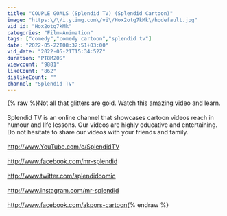 ```yaml
---
title: "COUPLE GOALS (Splendid TV) (Splendid Cartoon)"
image: "https:\/\/i.ytimg.com\/vi\/Hox2otg7kMk\/hqdefault.jpg"
vid_id: "Hox2otg7kMk"
categories: "Film-Animation"
tags: ["comedy","comedy cartoon","splendid tv"]
date: "2022-05-22T08:32:51+03:00"
vid_date: "2022-05-21T15:34:52Z"
duration: "PT8M20S"
viewcount: "9881"
likeCount: "862"
dislikeCount: ""
channel: "Splendid TV"
---
```

{% raw %}Not all that glitters are gold. Watch this amazing video and learn.<br /><br />Splendid TV is an online channel that showcases cartoon videos reach in humour and life lessons. Our videos are highly educative and entertaining. Do not hesitate to share our videos with your friends and family.<br /><br /><a rel="nofollow" target="blank" href="http://www.YouTube.com/c/SplendidTV">http://www.YouTube.com/c/SplendidTV</a><br /><br /><a rel="nofollow" target="blank" href="http://www.facebook.com/mr-splendid">http://www.facebook.com/mr-splendid</a><br /><br /><a rel="nofollow" target="blank" href="http://www.twitter.com/splendidcomic">http://www.twitter.com/splendidcomic</a><br /><br /><a rel="nofollow" target="blank" href="http://www.instagram.com/mr-splendid">http://www.instagram.com/mr-splendid</a><br /><br /><a rel="nofollow" target="blank" href="http://www.facebook.com/akpors-cartoon">http://www.facebook.com/akpors-cartoon</a>{% endraw %}
